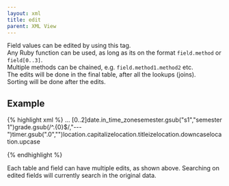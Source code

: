 ```yaml
---
layout: xml
title: edit
parent: XML View
---
```

Field values can be edited by using this tag. <br>
Any Ruby function can be used, as long as its on the format `field.method` or `field[0..3]`. <br>
Multiple methods can be chained, e.g. `field.method1.method2` etc.<br>
The edits will be done in the final table, after all the lookups (joins). <br>
Sorting will be done after the edits.

## Example
{% highlight xml %}
    <table>
        ...
        <edit>[0..2]</edit> <!-- extracts country code +47 from +4790011111  -->
        <edit>date.in_time_zone</edit> <!-- converts to local time zone  -->
        <edit>semester.gsub("s1","semester 1")</edit> <!-- semester 1 instead of s1 -->
        <edit>grade.gsub(/^.{0}$/,"---")</edit> <!-- If no grade, draw a line -->
        <edit>timer.gsub(".0","")</edit> <!-- e.g. 5 instead of 5.0  -->
        <edit>location.capitalize</edit> <!-- Trondheim is a city in norway -->
        <edit>location.titleize</edit> <!-- Trondheim Is A City In Norway   -->
        <edit>location.downcase</edit> <!-- trondheim is a city in norway -->
        <edit>location.upcase</edit> <!-- TRONDHEIM IS A CITY IN NORWAY -->
        
{% endhighlight %}

Each table and field can have multiple edits, as shown above.
Searching on edited fields will currently search in the original data.
